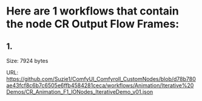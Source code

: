 # Here are 1 workflows that contain the node CR Output Flow Frames:

## 1. 

Size: 7924 bytes

URL: https://github.com/Suzie1/ComfyUI_Comfyroll_CustomNodes/blob/d78b780ae43fcf8c6b7c6505e6ffb4584281ceca/workflows/Animation/Iterative%20Demos/CR_Animation_F1_IONodes_IterativeDemo_v01.json

